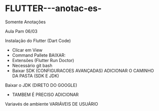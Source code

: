 # FLUTTER---anotac-es-
Somente Anotações 



Aula Pam 06/03

Instalação do Flutter (Dart Code) 

- Clicar em View
- Command Pallete 
BAIXAR: 
- Extensões (Flutter Run Doctor)
- Necessário git bash 
- Baixar SDK (CONFIGURACOES AVANÇADAS)
ADICIONAR O CAMINHO DA PASTA (SDK E JDK)

Baixar o JDK (DIRETO DO GOOGLE)
- TAMBEM É PRECISO ADICIONAR 

Variavés de ambiente 
VARIÁVEIS DE USUÁRIO
 
